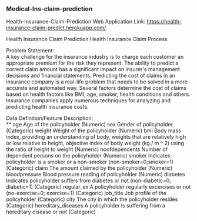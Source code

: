 ### Medical-Ins-claim-prediction
Health-Insurance-Claim-Prediction Web Application Link: https://health-insurance-claim-predict.herokuapp.com/

Health Insurance Claim Prediction Health Insurance Claim Process

Problem Statement:  
A key challenge for the insurance industry is to charge each customer an appropriate premium for the risk they represent. The ability to predict a correct claim amount has a significant impact on insurer's management decisions and financial statements. Predicting the cost of claims in an insurance company is a real-life problem that needs to be solved in a more accurate and automated way. Several factors determine the cost of claims based on health factors like BMI, age, smoker, health conditions and others. Insurance companies apply numerous techniques for analyzing and predicting health insurance costs.

Data Definition/Feature Description:  
** age Age of the policyholder (Numeric) sex Gender of policyholder (Categoric) weight Weight of the policyholder (Numeric) bmi Body mass index, providing an understanding of body, weights that are relatively high or low relative to height, objective index of body weight (kg / m ^ 2) using the ratio of height to weight (Numeric) noofdependents Number of dependent persons on the policyholder (Numeric) smoker Indicates policyholder is a smoker or a non-smoker (non-smoker=0;smoker=1) (Categoric) claim The amount claimed by the policyholder (Numeric) bloodpressure Blood pressure reading of policyholder (Numeric) diabetes Indicates policyholder suffers from diabetes or not (non-diabetic=0; diabetic=1) (Categoric) regular_ex A policyholder regularly excercises or not (no-exercise=0; exercise=1) (Categoric) job_title Job profile of the policyholder (Categoric) city The city in which the policyholder resides (Categoric) hereditary_diseases A policyholder is suffering from a hereditary disease or not (Categoric)
